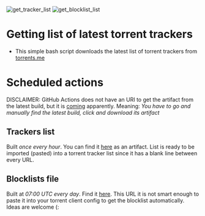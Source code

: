 ![get_tracker_list](https://github.com/gfoligna/latest-trackers/workflows/get_tracker_list/badge.svg)
![get_blocklist_list](https://github.com/gfoligna/latest-trackers/workflows/get_blocklist_list/badge.svg)

# Getting list of latest torrent trackers

* This simple bash script downloads the latest list of torrent trackers from [torrents.me](https://torrents.me/)

# Scheduled actions
DISCLAIMER: GitHub Actions does not have an URI to get the artifact from the latest build, but it is [coming](https://github.com/actions/upload-artifact/issues/21) apparently. Meaning: *You have to go and manually find  the latest build, click and download its artifact*
## Trackers list

Built _once every hour_. You can find it [here](https://github.com/gfoligna/latest-trackers/actions?query=workflow%3Aget_tracker_list) as an artifact. List is ready to be imported (pasted) into a torrent tracker list since it has a blank line between every URL.

## Blocklists file

Built at _07:00 UTC every day_.
Find it [here](https://github.com/gfoligna/latest-trackers/actions?query=workflow%3Aget_blocklist_list).
This URL it is not smart enough to paste it into your torrent client config to get the blocklist automatically. Ideas are welcome (:
